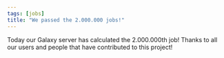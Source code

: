```yaml
---
tags: [jobs]
title: "We passed the 2.000.000 jobs!"
---
```


Today our Galaxy server has calculated the 2.000.000th job!
Thanks to all our users and people that have contributed to this project!
